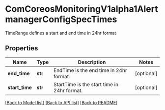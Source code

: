 # ComCoreosMonitoringV1alpha1AlertmanagerConfigSpecTimes

TimeRange defines a start and end time in 24hr format
## Properties
Name | Type | Description | Notes
------------ | ------------- | ------------- | -------------
**end_time** | **str** | EndTime is the end time in 24hr format. | [optional] 
**start_time** | **str** | StartTime is the start time in 24hr format. | [optional] 

[[Back to Model list]](../README.md#documentation-for-models) [[Back to API list]](../README.md#documentation-for-api-endpoints) [[Back to README]](../README.md)


